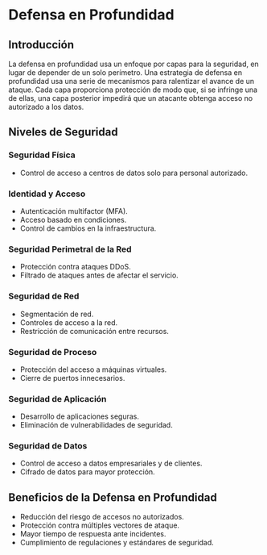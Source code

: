 # Defensa en Profundidad

## Introducción

La defensa en profundidad usa un enfoque por capas para la seguridad, en lugar de depender de un solo perímetro. Una estrategia de defensa en profundidad usa una serie de mecanismos para ralentizar el avance de un ataque. Cada capa proporciona protección de modo que, si se infringe una de ellas, una capa posterior impedirá que un atacante obtenga acceso no autorizado a los datos.

## Niveles de Seguridad

### Seguridad Física
- Control de acceso a centros de datos solo para personal autorizado.

### Identidad y Acceso
- Autenticación multifactor (MFA).
- Acceso basado en condiciones.
- Control de cambios en la infraestructura.

### Seguridad Perimetral de la Red
- Protección contra ataques DDoS.
- Filtrado de ataques antes de afectar el servicio.

### Seguridad de Red
- Segmentación de red.
- Controles de acceso a la red.
- Restricción de comunicación entre recursos.

### Seguridad de Proceso
- Protección del acceso a máquinas virtuales.
- Cierre de puertos innecesarios.

### Seguridad de Aplicación
- Desarrollo de aplicaciones seguras.
- Eliminación de vulnerabilidades de seguridad.

### Seguridad de Datos
- Control de acceso a datos empresariales y de clientes.
- Cifrado de datos para mayor protección.

## Beneficios de la Defensa en Profundidad

- Reducción del riesgo de accesos no autorizados.
- Protección contra múltiples vectores de ataque.
- Mayor tiempo de respuesta ante incidentes.
- Cumplimiento de regulaciones y estándares de seguridad.
